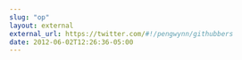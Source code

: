 ```yaml
---
slug: "op"
layout: external
external_url: https://twitter.com/#!/pengwynn/githubbers
date: 2012-06-02T12:26:36-05:00
---
```

